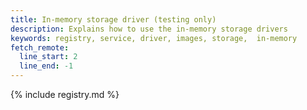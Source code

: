 ```yaml
---
title: In-memory storage driver (testing only)
description: Explains how to use the in-memory storage drivers
keywords: registry, service, driver, images, storage,  in-memory
fetch_remote:
  line_start: 2
  line_end: -1
---
```


{% include registry.md %}
